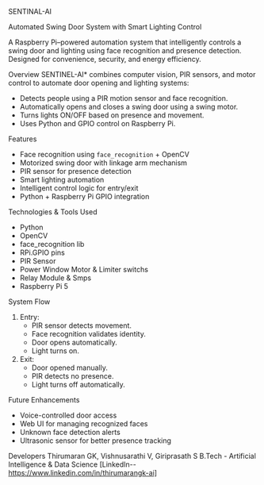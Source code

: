 SENTINAL-AI

Automated Swing Door System with Smart Lighting Control

A Raspberry Pi–powered automation system that intelligently controls a swing door and lighting using face recognition and presence detection. Designed for convenience, security, and energy efficiency.

Overview
SENTINEL-AI* combines computer vision, PIR sensors, and motor control to automate door opening and lighting systems:
- Detects people using a PIR motion sensor and face recognition.
- Automatically opens and closes a swing door using a swing motor.
- Turns lights ON/OFF based on presence and movement.
- Uses Python and GPIO control on Raspberry Pi.

Features

- Face recognition using `face_recognition` + OpenCV  
- Motorized swing door with linkage arm mechanism  
- PIR sensor for presence detection  
- Smart lighting automation  
- Intelligent control logic for entry/exit  
- Python + Raspberry Pi GPIO integration  

Technologies & Tools Used

- Python
- OpenCV
- face_recognition lib
- RPi.GPIO pins
- PIR Sensor
- Power Window Motor & Limiter switchs
- Relay Module & Smps
- Raspberry Pi 5

System Flow

1. Entry:
   - PIR sensor detects movement.
   - Face recognition validates identity.
   - Door opens automatically.
   - Light turns on.
2. Exit:
   - Door opened manually.
   - PIR detects no presence.
   - Light turns off automatically.

Future Enhancements

- Voice-controlled door access  
- Web UI for managing recognized faces  
- Unknown face detection alerts  
- Ultrasonic sensor for better presence tracking  

Developers
Thirumaran GK, Vishnusarathi V, Giriprasath S
B.Tech - Artificial Intelligence & Data Science
[LinkedIn--https://www.linkedin.com/in/thirumarangk-ai]